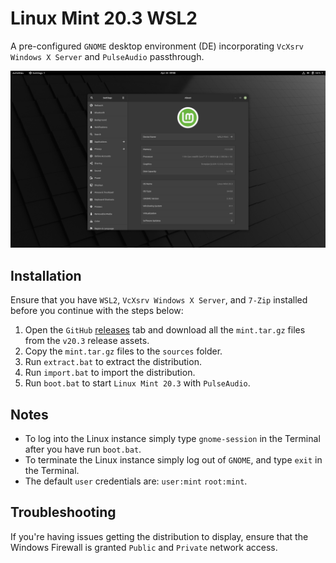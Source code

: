 # Linux Mint 20.3 WSL2

A pre-configured `GNOME` desktop environment (DE) incorporating `VcXsrv Windows X Server` and `PulseAudio` passthrough.

![Desktop Preview](images/preview.png)

## Installation

Ensure that you have `WSL2`, `VcXsrv Windows X Server`, and `7-Zip` installed before you continue with the steps below:

1. Open the `GitHub` [releases](https://github.com/milesbuckton/wsl2-mint/releases) tab and download all the `mint.tar.gz` files from the `v20.3` release assets.
2. Copy the `mint.tar.gz` files to the `sources` folder.
3. Run `extract.bat` to extract the distribution.
4. Run `import.bat` to import the distribution.
5. Run `boot.bat` to start `Linux Mint 20.3` with `PulseAudio`.

## Notes

* To log into the Linux instance simply type `gnome-session` in the Terminal after you have run `boot.bat`.
* To terminate the Linux instance simply log out of `GNOME`, and type `exit` in the Terminal.
* The default `user` credentials are: `user:mint` `root:mint`.

## Troubleshooting

If you're having issues getting the distribution to display, ensure that the Windows Firewall is granted `Public` and `Private` network access.
